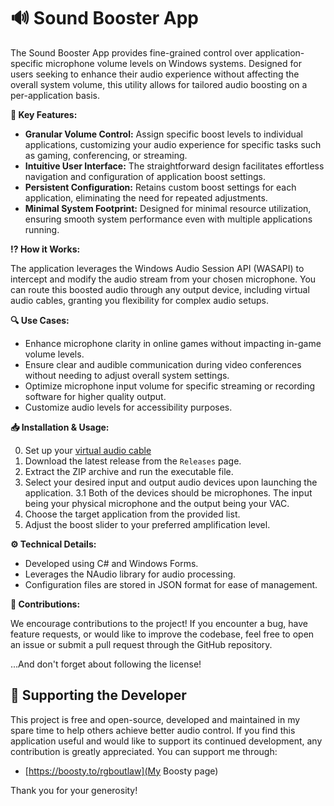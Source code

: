 # 🔊 Sound Booster App

The Sound Booster App provides fine-grained control over application-specific microphone volume levels on Windows systems. Designed for users seeking to enhance their audio experience without affecting the overall system volume, this utility allows for tailored audio boosting on a per-application basis.

**🔑 Key Features:**

* **Granular Volume Control:** Assign specific boost levels to individual applications, customizing your audio experience for specific tasks such as gaming, conferencing, or streaming.
* **Intuitive User Interface:** The straightforward design facilitates effortless navigation and configuration of application boost settings.
* **Persistent Configuration:**  Retains custom boost settings for each application, eliminating the need for repeated adjustments. 
* **Minimal System Footprint:** Designed for minimal resource utilization, ensuring smooth system performance even with multiple applications running. 

**⁉️ How it Works:**

The application leverages the Windows Audio Session API (WASAPI) to intercept and modify the audio stream from your chosen microphone. You can route this boosted audio through any output device, including virtual audio cables, granting you flexibility for complex audio setups. 

**🔍 Use Cases:**

* Enhance microphone clarity in online games without impacting in-game volume levels.
* Ensure clear and audible communication during video conferences without needing to adjust overall system settings.
* Optimize microphone input volume for specific streaming or recording software for higher quality output.
* Customize audio levels for accessibility purposes.

**📥 Installation & Usage:**

0. Set up your [virtual audio cable](https://golightstream.com/how-to-setup-virtual-audio-cables/)
1. Download the latest release from the `Releases` page.
2. Extract the ZIP archive and run the executable file. 
3. Select your desired input and output audio devices upon launching the application.
	3.1 Both of the devices should be microphones. The input being your physical microphone and the output being your VAC.
4. Choose the target application from the provided list.
5. Adjust the boost slider to your preferred amplification level. 

**⚙️ Technical Details:**

* Developed using C# and Windows Forms.
* Leverages the NAudio library for audio processing.
* Configuration files are stored in JSON format for ease of management.

**🤝 Contributions:**

We encourage contributions to the project! If you encounter a bug, have feature requests, or would like to improve the codebase, feel free to open an issue or submit a pull request through the GitHub repository.

...And don't forget about following the license!

## 💖 Supporting the Developer

This project is free and open-source, developed and maintained in my spare time to help others achieve better audio control. If you find this application useful and would like to support its continued development, any contribution is greatly appreciated. You can support me through:

* [https://boosty.to/rgboutlaw](My Boosty page)

Thank you for your generosity!
